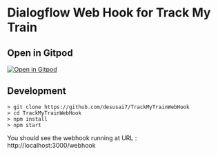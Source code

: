 # Dialogflow Web Hook for Track My Train

## Open in Gitpod

[![Open in Gitpod](https://gitpod.io/button/open-in-gitpod.svg)](https://gitpod.io/#https://github.com/desusai7/TrackMyTrainWebHook)

## Development
```
> git clone https://github.com/desusai7/TrackMyTrainWebHook
> cd TrackMyTrainWebHook
> npm install
> npm start
```

You should see the webhook running at URL : http://localhost:3000/webhook
